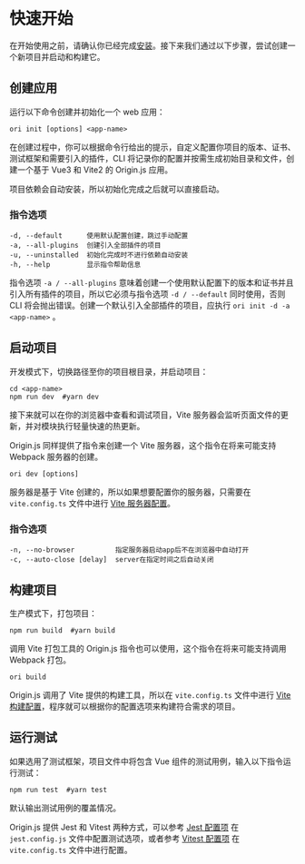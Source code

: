 # 快速开始

在开始使用之前，请确认你已经完成[安装](https://originjs.github.io/docs/installation.html)。接下来我们通过以下步骤，尝试创建一个新项目并启动和构建它。

## 创建应用

运行以下命令创建并初始化一个 web 应用：

```shell
ori init [options] <app-name>
```

在创建过程中，你可以根据命令行给出的提示，自定义配置你项目的版本、证书、测试框架和需要引入的插件，CLI 将记录你的配置并按需生成初始目录和文件，创建一个基于 Vue3 和 Vite2 的 Origin.js 应用。

项目依赖会自动安装，所以初始化完成之后就可以直接启动。

### 指令选项

```
-d, --default      使用默认配置创建，跳过手动配置
-a, --all-plugins  创建引入全部插件的项目
-u, --uninstalled  初始化完成时不进行依赖自动安装
-h, --help         显示指令帮助信息
```

指令选项 `-a / --all-plugins` 意味着创建一个使用默认配置下的版本和证书并且引入所有插件的项目，所以它必须与指令选项 `-d / --default` 同时使用，否则 CLI 将会抛出错误。创建一个默认引入全部插件的项目，应执行 `ori init -d -a <app-name>` 。

## 启动项目

开发模式下，切换路径至你的项目根目录，并启动项目：

```shell
cd <app-name>
npm run dev  #yarn dev
```

接下来就可以在你的浏览器中查看和调试项目，Vite 服务器会监听页面文件的更新，并对模块执行轻量快速的热更新。

Origin.js 同样提供了指令来创建一个 Vite 服务器，这个指令在将来可能支持 Webpack 服务器的创建。

```shell
ori dev [options]
```

服务器是基于 Vite 创建的，所以如果想要配置你的服务器，只需要在 `vite.config.ts` 文件中进行 [Vite 服务器配置](https://cn.vitejs.dev/config/#server-host)。

### 指令选项

```
-n, --no-browser          指定服务器启动app后不在浏览器中自动打开
-c, --auto-close [delay]  server在指定时间之后自动关闭
```

## 构建项目

生产模式下，打包项目：

```shell
npm run build  #yarn build
```

调用 Vite 打包工具的 Origin.js 指令也可以使用，这个指令在将来可能支持调用 Webpack 打包。

```shell
ori build
```

Origin.js 调用了 Vite 提供的构建工具，所以在 `vite.config.ts` 文件中进行 [Vite 构建配置](https://cn.vitejs.dev/config/#build-target)，程序就可以根据你的配置选项来构建符合需求的项目。

## 运行测试

如果选用了测试框架，项目文件中将包含 Vue 组件的测试用例，输入以下指令运行测试：

```shell
npm run test  #yarn test
```

默认输出测试用例的覆盖情况。

Origin.js 提供 Jest 和 Vitest 两种方式，可以参考 [Jest 配置项](https://jestjs.io/zh-Hans/docs/configuration) 在 `jest.config.js` 文件中配置测试选项，或者参考 [Vitest 配置项](https://vitest.dev/config/) 在 `vite.config.ts` 文件中进行配置。
